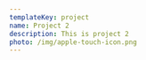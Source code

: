 ```yaml
---
templateKey: project
name: Project 2
description: This is project 2
photo: /img/apple-touch-icon.png
---
```


